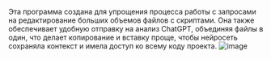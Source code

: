 Эта программа создана для упрощения процесса работы с запросами на редактирование больших объемов файлов с скриптами. Она также обеспечивает удобную отправку на анализ ChatGPT, объединяя файлы в один, что делает копирование и вставку проще, чтобы нейросеть сохраняла контекст и имела доступ ко всему коду проекта.
![image](https://github.com/AlexeiKonev/sumator/assets/96721680/5e8179b6-ed0a-4e59-8088-2630e6f7034a)
